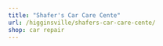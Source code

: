 ```yaml
---
title: "Shafer's Car Care Cente"
url: /higginsville/shafers-car-care-cente/
shop: car repair
---
```

